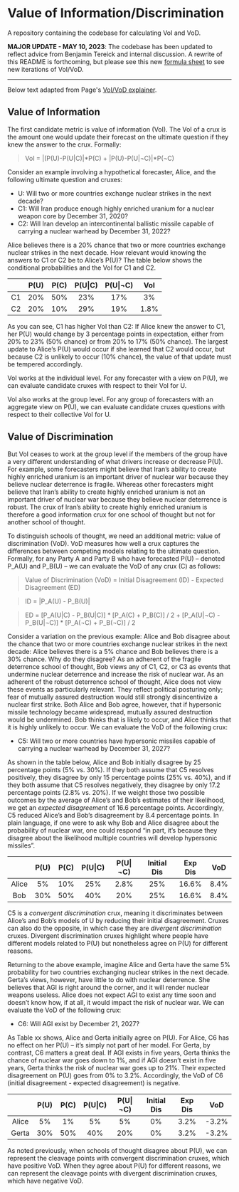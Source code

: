 # Value of Information/Discrimination
A repository containing the codebase for calculating VoI and VoD. 

**MAJOR UPDATE - MAY 10, 2023**: The codebase has been updated to reflect advice from Benjamin Tereick and internal discussion. A rewrite of this README is forthcoming, but please see this new [formula sheet](https://docs.google.com/document/d/1DIiKe-mjDBL3iz326DHGS8vUODi-Pbq2Q5sjAJl2E6c/edit#) to see new iterations of VoI/VoD.

----

Below text adapted from Page's [VoI/VoD explainer](https://docs.google.com/document/d/16JchstHAuZY0iMxuYgWIMqBHdm4RBrY5mzPv64SPNkc/edit#).

## Value of Information

The first candidate metric is value of information (VoI). The VoI of a crux is the amount one would update their forecast on the ultimate question if they knew the answer to the crux. Formally:

> VoI = |(P(U)-P(U|C)|*P(C) + |P(U)-P(U|¬C)|*P(¬C)

Consider an example involving a hypothetical forecaster, Alice, and the following ultimate question and cruxes:

- U: Will two or more countries exchange nuclear strikes in the next decade?
- C1: Will Iran produce enough highly enriched uranium for a nuclear weapon core by December 31, 2020?
- C2: Will Iran develop an intercontinental ballistic missile capable of carrying a nuclear warhead by December 31, 2022?

Alice believes there is a 20% chance that two or more countries exchange nuclear strikes in the next decade. How relevant would knowing the answers to C1 or C2 be to Alice’s P(U)? The table below shows the conditional probabilities and the VoI for C1 and C2.

|  | P(U) | P(C) | P(U\|C) | P(U\|¬C) | VoI |
|:---:|:---:|:---:|:---:|:---:|:---:|
| C1 | 20% | 50% | 23% | 17% | 3% |
| C2 | 20% | 10% | 29% | 19% | 1.8% |

As you can see, C1 has higher VoI than C2: If Alice knew the answer to C1, her P(U) would change by 3 percentage points in expectation, either from 20% to 23% (50% chance) or from 20% to 17% (50% chance). The largest update to Alice’s P(U) would occur if she learned that C2 would occur, but because C2 is unlikely to occur (10% chance), the value of that update must be tempered accordingly.  

VoI works at the individual level. For any forecaster with a view on P(U), we can evaluate candidate cruxes with respect to their VoI for U. 

VoI also works at the group level. For any group of forecasters with an aggregate view on P(U), we can evaluate candidate cruxes questions with respect to their collective VoI for U.

## Value of Discrimination
But VoI ceases to work at the group level if the members of the group have a very different understanding of what drivers increase or decrease P(U). For example, some forecasters might believe that Iran’s ability to create highly enriched uranium is an important driver of nuclear war because they believe nuclear deterrence is fragile. Whereas other forecasters might believe that Iran’s ability to create highly enriched uranium is not an important driver of nuclear war because they believe nuclear deterrence is robust. The crux of Iran’s ability to create highly enriched uranium is therefore a good information crux for one school of thought but not for another school of thought.

To distinguish schools of thought, we need an additional metric: value of discrimination (VoD). VoD measures how well a crux captures the differences between competing models relating to the ultimate question. Formally, for any Party A and Party B who have forecasted P(U) – denoted P_A(U) and P_B(U) – we can evaluate the VoD of any crux (C) as follows:

> Value of Discrimination (VoD) = Initial Disagreement (ID) - Expected Disagreement (ED)

> ID = |P_A(U) - P_B(U)|

> ED = [P_A(U|C) - P_B(U|C)] * [P_A(C) + P_B(C)] / 2 + 
[P_A(U|¬C) - P_B(U|¬C)] * [P_A(¬C) + P_B(¬C)] / 2

Consider a variation on the previous example: Alice and Bob disagree about the chance that two or more countries exchange nuclear strikes in the next decade: Alice believes there is a 5% chance and Bob believes there is a 30% chance. Why do they disagree? As an adherent of the fragile deterrence school of thought, Bob views any of C1, C2, or C3 as events that undermine nuclear deterrence and increase the risk of nuclear war. As an adherent of the robust deterrence school of thought, Alice does not view these events as particularly relevant. They reflect political posturing only; fear of mutually assured destruction would still strongly disincentivize a nuclear first strike. Both Alice and Bob agree, however, that if hypersonic missile technology became widespread, mutually assured destruction would be undermined. Bob thinks that is likely to occur, and Alice thinks that it is highly unlikely to occur. We can evaluate the VoD of the following crux:

- C5: Will two or more countries have hypersonic missiles capable of carrying a nuclear warhead by December 31, 2027?

As shown in the table below, Alice and Bob initially disagree by 25 percentage points (5% vs. 30%). If they both assume that C5 resolves positively, they disagree by only 15 percentage points (25% vs. 40%), and if they both assume that C5 resolves negatively, they disagree by only 17.2 percentage points (2.8% vs. 20%). If we weight those two possible outcomes by the average of Alice’s and Bob’s estimates of their likelihood, we get an *expected disagreement* of 16.6 percentage points. Accordingly, C5 reduced Alice’s and Bob’s disagreement by 8.4 percentage points. In plain language, if one were to ask why Bob and Alice disagree about the probability of nuclear war, one could respond “in part, it’s because they disagree about the likelihood multiple countries will develop hypersonic missiles”. 

|  | P(U) | P(C) | P(U\|C) | P(U\|¬C) | Initial Dis | Exp Dis | VoD |
|:---:|:---:|:---:|:---:|:---:|:---:|:---:|:---:|
| Alice | 5% | 10% | 25% | 2.8% | 25% | 16.6% | 8.4% |
| Bob | 30% | 50% | 40% | 20% | 25% | 16.6% | 8.4% |

C5 is a *convergent discrimination* crux, meaning it discriminates between Alice’s and Bob’s models of U by reducing their initial disagreement. Cruxes can also do the opposite, in which case they are *divergent discrimination* cruxes. Divergent discrimination cruxes highlight where people have different models related to P(U) but nonetheless agree on P(U) for different reasons. 

Returning to the above example, imagine Alice and Gerta have the same 5% probability for two countries exchanging nuclear strikes in the next decade. Gerta’s views, however, have little to do with nuclear deterrence. She believes that AGI is right around the corner, and it will render nuclear weapons useless. Alice does not expect AGI to exist any time soon and doesn’t know how, if at all, it would impact the risk of nuclear war. We can evaluate the VoD of the following crux:

- C6: Will AGI exist by December 21, 2027?

As Table xx shows, Alice and Gerta initially agree on P(U). For Alice, C6 has no effect on her P(U) – it’s simply not part of her model. For Gerta, by contrast, C6 matters a great deal. If AGI exists in five years, Gerta thinks the chance of nuclear war goes down to 1%, and if AGI doesn’t exist in five years, Gerta thinks the risk of nuclear war goes up to 21%. Their expected disagreement on P(U) goes from 0% to 3.2%. Accordingly, the VoD of C6 (initial disagreement - expected disagreement) is negative. 

|  | P(U) | P(C) | P(U\|C) | P(U\|¬C) | Initial Dis | Exp Dis | VoD |
|:---:|:---:|:---:|:---:|:---:|:---:|:---:|:---:|
| Alice | 5% | 1% | 5% | 5% | 0% | 3.2% | -3.2% |
| Gerta | 30% | 50% | 40% | 20% | 0% | 3.2% | -3.2% |

As noted  previously, when schools of thought disagree about P(U), we can represent the cleavage points with convergent discrimination cruxes, which have positive VoD. When they agree about P(U) for different reasons, we can represent the cleavage points with divergent discrimination cruxes, which have negative VoD.